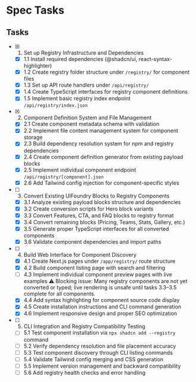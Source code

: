 # Spec Tasks

## Tasks

- [x] 1. Set up Registry Infrastructure and Dependencies
  - [x] 1.1 Install required dependencies (@shadcn/ui, react-syntax-highlighter)
  - [x] 1.2 Create registry folder structure under `/registry/` for component files
  - [x] 1.3 Set up API route handlers under `/api/registry/`
  - [x] 1.4 Create TypeScript interfaces for registry component definitions
  - [x] 1.5 Implement basic registry index endpoint `/api/registry/index.json`

- [x] 2. Component Definition System and File Management
  - [x] 2.1 Create component metadata schema with validation
  - [x] 2.2 Implement file content management system for component storage
  - [x] 2.3 Build dependency resolution system for npm and registry dependencies
  - [x] 2.4 Create component definition generator from existing payload blocks
  - [x] 2.5 Implement individual component endpoint `/api/registry/[component].json`
  - [x] 2.6 Add Tailwind config injection for component-specific styles

- [ ] 3. Convert Existing UIFoundry Blocks to Registry Components
  - [x] 3.1 Analyze existing payload blocks structure and dependencies
  - [x] 3.2 Create conversion scripts for Hero block variants
  - [x] 3.3 Convert Features, CTA, and FAQ blocks to registry format
  - [x] 3.4 Convert remaining blocks (Pricing, Teams, Stats, Gallery, etc.)
  - [x] 3.5 Generate proper TypeScript interfaces for all converted components
  - [x] 3.6 Validate component dependencies and import paths

- [ ] 4. Build Web Interface for Component Discovery
  - [x] 4.1 Create Next.js pages under `/app/registry/` route structure
  - [x] 4.2 Build component listing page with search and filtering
  - [ ] 4.3 Implement individual component preview pages with live examples
        ⚠️ Blocking issue: Many registry components are not yet converted or typed; live rendering is unsafe until tasks 3.3–3.5 complete for all components.
  - [x] 4.4 Add syntax highlighting for component source code display
  - [x] 4.5 Create installation instructions and CLI command generation
  - [x] 4.6 Implement responsive design and proper SEO optimization

- [ ] 5. CLI Integration and Registry Compatibility Testing
  - [ ] 5.1 Test component installation via `npx shadcn add --registry` command
  - [ ] 5.2 Verify dependency resolution and file placement accuracy
  - [ ] 5.3 Test component discovery through CLI listing commands
  - [ ] 5.4 Validate Tailwind config merging and CSS generation
  - [ ] 5.5 Implement version management and backward compatibility
  - [ ] 5.6 Add registry health checks and error handling
